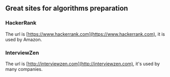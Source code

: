 ## Great sites for algorithms preparation

### HackerRank

The url is [https://www.hackerrank.com](https://www.hackerrank.com), it is used by Amazon.

### InterviewZen

The url is [http://interviewzen.com](http://interviewzen.com), it's used by many companies.

